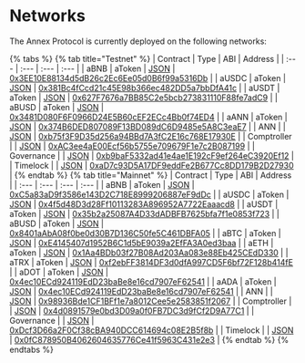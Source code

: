 # Networks

The Annex Protocol is currently deployed on the following networks:

{% tabs %}
{% tab title="Testnet" %}
| Contract | Type | ABI | Address |
| :--- | :--- | :--- | :--- |
| aBNB | aToken | [JSON](https://docs.annex.finance/abi/testnet/aBNB) | [0x3EE10E88134d5dB26c2Ec6Ee05d0B6f99a5316Db](https://testnet.bscscan.com/address/0x3EE10E88134d5dB26c2Ec6Ee05d0B6f99a5316Db) |
| aUSDC | aToken | [JSON](https://docs.annex.finance/abi/testnet/aUSDC) | [0x381Bc4fCcd21c45E98b366ec482DD5a7bbDfA41c](https://testnet.bscscan.com/address/0x381Bc4fCcd21c45E98b366ec482DD5a7bbDfA41c) |
| aUSDT | aToken | [JSON](https://docs.annex.finance/abi/testnet/aUSDT) | [0x627F7676a7BB85C2e5bcb273831110F88fe7adC9](https://testnet.bscscan.com/address/0x627F7676a7BB85C2e5bcb273831110F88fe7adC9) |
| aBUSD | aToken | [JSON](https://docs.annex.finance/abi/testnet/aBUSD) | [0x3481D080F6F0966D24E5B60cEF2ECc4Bb0f74ED4](https://testnet.bscscan.com/address/0x3481D080F6F0966D24E5B60cEF2ECc4Bb0f74ED4) |
| aANN | aToken | [JSON](https://docs.annex.finance/abi/testnet/aANN) | [0x374B6DED807089F13BD089dC6D9485e5A8C3eaE7](https://testnet.bscscan.com/address/0x374B6DED807089F13BD089dC6D9485e5A8C3eaE7) |
| ANN |  | [JSON](https://docs.annex.finance/abi/testnet/cZRX) | [0xb75f3F9D35d256a94BBd7A3fC2E16c768E17930E](https://testnet.bscscan.com/address/0xb75f3F9D35d256a94BBd7A3fC2E16c768E17930E) |
| Comptroller |  | [JSON](https://docs.annex.finance/abi/testnet/Comptroller) | [0xAC3ee4aE00Ecf56b5755e709679F1e7c2B087199](https://testnet.bscscan.com/address/0xAC3ee4aE00Ecf56b5755e709679F1e7c2B087199) |
| Governance |  | [JSON](https://docs.annex.finance/abi/testnet/Governance) | [0xb9baF5332ad41e4ae1E192cF9ef264eC3920Ef12](https://testnet.bscscan.com/address/0xb9baF5332ad41e4ae1E192cF9ef264eC3920Ef12) |
| Timelock |  | [JSON](https://docs.annex.finance/abi/testnet/Timelock) | [0xaD7c93D5A17DF9eddFe2B677Cc8DD179B2D27930](https://testnet.bscscan.com/address/0xaD7c93D5A17DF9eddFe2B677Cc8DD179B2D27930) |
{% endtab %}
{% tab title="Mainnet" %}
| Contract | Type | ABI | Address |
| :--- | :--- | :--- | :--- |
| aBNB | aToken | [JSON](https://docs.annex.finance/abi/testnet/aBNB) | [0xC5a83aD9f3586e143D2C718E8999206887eF9dDc](https://bscscan.com/address/0xC5a83aD9f3586e143D2C718E8999206887eF9dDc) |
| aUSDC | aToken | [JSON](https://docs.annex.finance/abi/testnet/aUSDC) | [0x4f5d48D3d28Ff10113283A896952A7722Eaaacd8](https://bscscan.com/address/0x4f5d48D3d28Ff10113283A896952A7722Eaaacd8) |
| aUSDT | aToken | [JSON](https://docs.annex.finance/abi/testnet/aUSDT) | [0x35b2a25087A4D33dADBFB7625bfa7f1e0853f723](https://bscscan.com/address/0x35b2a25087A4D33dADBFB7625bfa7f1e0853f723) |
| aBUSD | aToken | [JSON](https://docs.annex.finance/abi/testnet/aBUSD) | [0x8401aAbA08f0be0d30B7D136C50fe5C461DBFA05](https://bscscan.com/address/0x8401aAbA08f0be0d30B7D136C50fe5C461DBFA05) |
| aBTC | aToken | [JSON](https://docs.annex.finance/abi/testnet/aANN) | [0xE4145407d1952B6C1d5bE9039a2EfFA3A0ed3baa](https://bscscan.com/address/0xE4145407d1952B6C1d5bE9039a2EfFA3A0ed3baa) |
| aETH | aToken | [JSON](https://docs.annex.finance/abi/testnet/aANN) | [0x1Aa4BDb03f27B08Ad203Aa083e88Eb425CEdD330](https://bscscan.com/address/0x1Aa4BDb03f27B08Ad203Aa083e88Eb425CEdD330) |
| aTRX | aToken | [JSON](https://docs.annex.finance/abi/testnet/aANN) | [0xf2ebFF3814DF3d0dfA997CD5F6bf72F128b414fE](https://bscscan.com/address/0xf2ebFF3814DF3d0dfA997CD5F6bf72F128b414fE) |
| aDOT | aToken | [JSON](https://docs.annex.finance/abi/testnet/aANN) | [0x4ec10ECd924119EdD23baBe8e16cd7907eF62541](https://bscscan.com/address/0x4ec10ECd924119EdD23baBe8e16cd7907eF62541) |
| aADA | aToken | [JSON](https://docs.annex.finance/abi/testnet/aANN) | [0x4ec10ECd924119EdD23baBe8e16cd7907eF62541](https://bscscan.com/address/0x4ec10ECd924119EdD23baBe8e16cd7907eF62541) |
| ANN |  | [JSON](https://docs.annex.finance/abi/testnet/cZRX) | [0x98936Bde1CF1BFf1e7a8012Cee5e2583851f2067](https://bscscan.com/address/0x98936Bde1CF1BFf1e7a8012Cee5e2583851f2067) |
| Comptroller |  | [JSON](https://docs.annex.finance/abi/testnet/Comptroller) | [0x4d0891579e0bd3D09a0f0FB7DC3d9fCf2D9A77C1](https://bscscan.com/address/0x4d0891579e0bd3D09a0f0FB7DC3d9fCf2D9A77C1) |
| Governance |  | [JSON](https://docs.annex.finance/abi/testnet/Governance) | [0xDcf3D66a2F0Cf38cBA940DCC614694c08E2B5f8b](https://bscscan.com/address/0xDcf3D66a2F0Cf38cBA940DCC614694c08E2B5f8b) |
| Timelock |  | [JSON](https://docs.annex.finance/abi/testnet/Timelock) | [0x0fC878950B4062604635776Ce41f5963C431e2e3](https://bscscan.com/address/0x0fC878950B4062604635776Ce41f5963C431e2e3) |
{% endtab %}
{% endtabs %}

